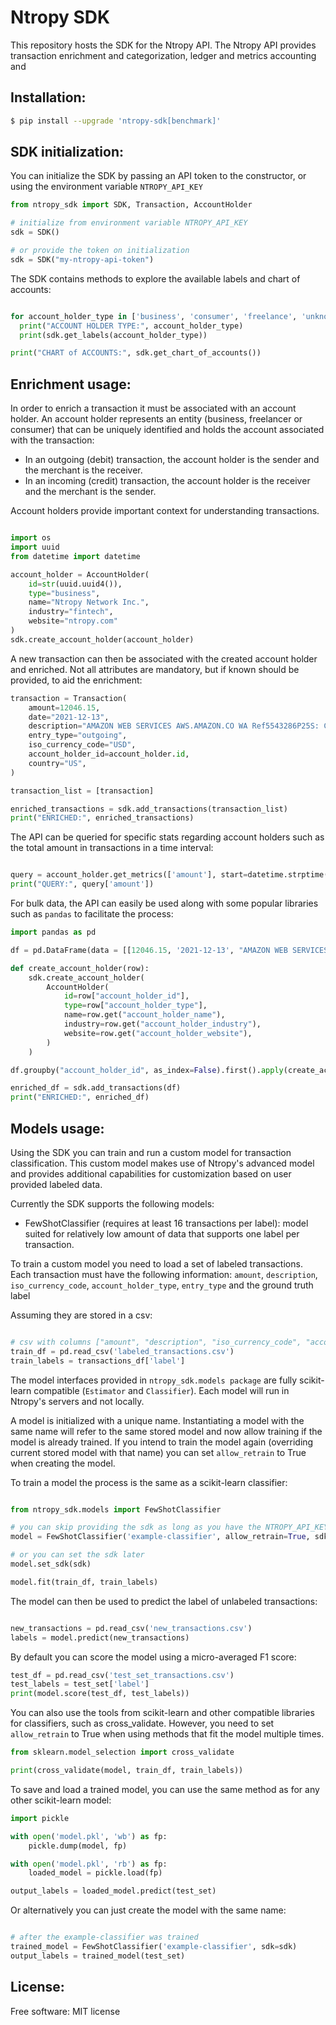 # Ntropy SDK

This repository hosts the SDK for the Ntropy API.
The Ntropy API provides transaction enrichment and categorization, ledger and metrics accounting and 


## Installation:

```bash
$ pip install --upgrade 'ntropy-sdk[benchmark]'
```

## SDK initialization:

You can initialize the SDK by passing an API token to the constructor, or using the environment variable `NTROPY_API_KEY`

```python
from ntropy_sdk import SDK, Transaction, AccountHolder

# initialize from environment variable NTROPY_API_KEY
sdk = SDK()

# or provide the token on initialization
sdk = SDK("my-ntropy-api-token")
```

The SDK contains methods to explore the available labels and chart of accounts:

```python

for account_holder_type in ['business', 'consumer', 'freelance', 'unknown']:
  print("ACCOUNT HOLDER TYPE:", account_holder_type)
  print(sdk.get_labels(account_holder_type))

print("CHART of ACCOUNTS:", sdk.get_chart_of_accounts())

```

## Enrichment usage:

In order to enrich a transaction it must be associated with an account holder. An account holder represents an entity (business, freelancer or consumer) that can be uniquely identified and holds the account associated with the transaction:

- In an outgoing (debit) transaction, the account holder is the sender and the merchant is the receiver.
- In an incoming (credit) transaction, the account holder is the receiver and the merchant is the sender.

Account holders provide important context for understanding transactions.

```python

import os
import uuid
from datetime import datetime

account_holder = AccountHolder(
    id=str(uuid.uuid4()),
    type="business",
    name="Ntropy Network Inc.",
    industry="fintech",
    website="ntropy.com"
)
sdk.create_account_holder(account_holder)
```

A new transaction can then be associated with the created account holder and enriched. Not all attributes are mandatory, but if known should be provided, to aid the enrichment:

```python
transaction = Transaction(
    amount=12046.15,
    date="2021-12-13",
    description="AMAZON WEB SERVICES AWS.AMAZON.CO WA Ref5543286P25S: Crd15",
    entry_type="outgoing",
    iso_currency_code="USD",
    account_holder_id=account_holder.id,
    country="US",
)

transaction_list = [transaction]

enriched_transactions = sdk.add_transactions(transaction_list)
print("ENRICHED:", enriched_transactions)
```

The API can be queried for specific stats regarding account holders such as the total amount in transactions in a time interval:

```python

query = account_holder.get_metrics(['amount'], start=datetime.strptime("2021-12-01", "%Y-%m-%d"), end=datetime.strptime("2022-01-01", "%Y-%m-%d"))
print("QUERY:", query['amount'])

```

For bulk data, the API can easily be used along with some popular libraries such as `pandas` to facilitate the process:

```python
import pandas as pd

df = pd.DataFrame(data = [[12046.15, '2021-12-13', "AMAZON WEB SERVICES AWS.AMAZON.CO WA Ref5543286P25S: Crd15", 'outgoing', 'USD', 'US', str(uuid.uuid4()), 'business', "Ntropy Network Inc.", "fintech", "ntropy.com"]], columns = ["amount", "date", "description", "entry_type", "iso_currency_code", "country", "account_holder_id", "account_holder_type", "account_holder_name", "account_holder_industry", "account_holder_website"])

def create_account_holder(row):
    sdk.create_account_holder(
        AccountHolder(
            id=row["account_holder_id"],
            type=row["account_holder_type"],
            name=row.get("account_holder_name"),
            industry=row.get("account_holder_industry"),
            website=row.get("account_holder_website"),
        )
    )

df.groupby("account_holder_id", as_index=False).first().apply(create_account_holder, axis=1)

enriched_df = sdk.add_transactions(df)
print("ENRICHED:", enriched_df)

```

## Models usage:

Using the SDK you can train and run a custom model for transaction classification.
This custom model makes use of Ntropy's advanced model and provides additional capabilities for customization based on user provided labeled data.


Currently the SDK supports the following models:
- FewShotClassifier (requires at least 16 transactions per label): model suited for relatively low amount of data that supports one label per transaction.

To train a custom model you need to load a set of labeled transactions. Each transaction must have the following information: `amount`, `description`, `iso_currency_code`, `account_holder_type`, `entry_type` and the ground truth label

Assuming they are stored in a csv:

```python

# csv with columns ["amount", "description", "iso_currency_code", "account_holder_type", "entry_type", "label"]
train_df = pd.read_csv('labeled_transactions.csv')
train_labels = transactions_df['label']

```

The model interfaces provided in `ntropy_sdk.models package` are fully scikit-learn compatible (`Estimator` and `Classifier`). Each model will run in Ntropy's servers and not locally.

A model is initialized with a unique name. Instantiating a model with the same name will refer to the same stored model and now allow training if the model is already trained. If you intend to train the model again (overriding current stored model with that name) you can set `allow_retrain` to True when creating the model.

To train a model the process is the same as a scikit-learn classifier:

```python

from ntropy_sdk.models import FewShotClassifier

# you can skip providing the sdk as long as you have the NTROPY_API_KEY environment variable set
model = FewShotClassifier('example-classifier', allow_retrain=True, sdk=sdk)

# or you can set the sdk later
model.set_sdk(sdk)

model.fit(train_df, train_labels)
```

The model can then be used to predict the label of unlabeled transactions:

```python

new_transactions = pd.read_csv('new_transactions.csv')
labels = model.predict(new_transactions)
```

By default you can score the model using a micro-averaged F1 score:

```python
test_df = pd.read_csv('test_set_transactions.csv')
test_labels = test_set['label']
print(model.score(test_df, test_labels))
```

You can also use the tools from scikit-learn and other compatible libraries for classifiers, such as cross_validate. However, you need to set `allow_retrain` to True when using methods that fit the model multiple times.

```python
from sklearn.model_selection import cross_validate

print(cross_validate(model, train_df, train_labels))
```

To save and load a trained model, you can use the same method as for any other scikit-learn model:

```python
import pickle

with open('model.pkl', 'wb') as fp:
    pickle.dump(model, fp)

with open('model.pkl', 'rb') as fp:
    loaded_model = pickle.load(fp)

output_labels = loaded_model.predict(test_set)
```

Or alternatively you can just create the model with the same name:

```python

# after the example-classifier was trained
trained_model = FewShotClassifier('example-classifier', sdk=sdk)
output_labels = trained_model(test_set)
```


## License:
Free software: MIT license



